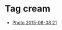 <!--
title: Tag cream
date: 2020-06-28T14:51:44.792Z
tags:
-->
# Tag cream

 * [Photo 2015-08-08 21](126202669317.md)